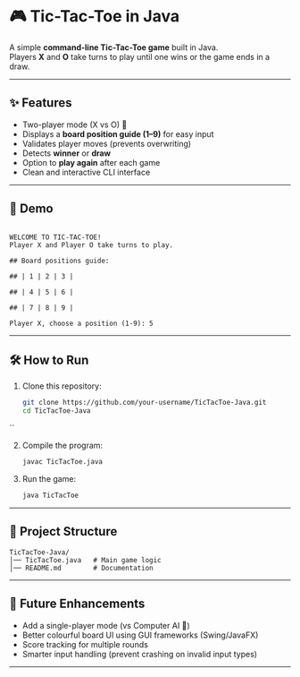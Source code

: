 
# 🎮 Tic-Tac-Toe in Java

A simple **command-line Tic-Tac-Toe game** built in Java.  
Players **X** and **O** take turns to play until one wins or the game ends in a draw.  

---

## ✨ Features
- Two-player mode (X vs O) 👫
- Displays a **board position guide (1–9)** for easy input
- Validates player moves (prevents overwriting)
- Detects **winner** or **draw**
- Option to **play again** after each game
- Clean and interactive CLI interface

---

## 📸 Demo
```

WELCOME TO TIC-TAC-TOE!
Player X and Player O take turns to play.

## Board positions guide:

## | 1 | 2 | 3 |

## | 4 | 5 | 6 |

## | 7 | 8 | 9 |

Player X, choose a position (1-9): 5

````

---

## 🛠️ How to Run
1. Clone this repository:
   ```bash
   git clone https://github.com/your-username/TicTacToe-Java.git
   cd TicTacToe-Java
``

2. Compile the program:

   ```bash
   javac TicTacToe.java
   ```

3. Run the game:

   ```bash
   java TicTacToe
   ```

---

## 📂 Project Structure

```
TicTacToe-Java/
│── TicTacToe.java   # Main game logic
│── README.md        # Documentation
```

---

## 🚀 Future Enhancements

* Add a single-player mode (vs Computer AI 🤖)
* Better colourful board UI using GUI frameworks (Swing/JavaFX)
* Score tracking for multiple rounds
* Smarter input handling (prevent crashing on invalid input types)

---


